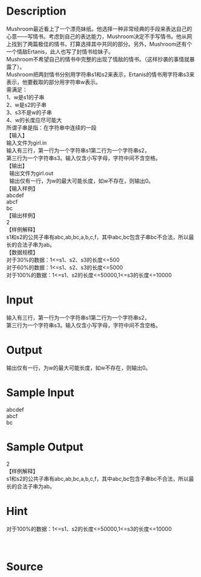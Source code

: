 
# Description

<div class="content"><div>Mushroom最近看上了一个漂亮妹纸。他选择一种非常经典的手段来表达自己的心意——写情书。考虑到自己的表达能力，Mushroom决定不手写情书。他从网上找到了两篇极佳的情书，打算选择其中共同的部分。另外，Mushroom还有个一个情敌Ertanis，此人也写了封情书给妹子。</div>
<div>Mushroom不希望自己的情书中完整的出现了情敌的情书。（这样抄袭的事情就暴露了）。</div>
<div>Mushroom把两封情书分别用字符串s1和s2来表示，Ertanis的情书用字符串s3来表示，他要截取的部分用字符串w表示。</div>
<div>需满足：</div>
<div>1、w是s1的子串</div>
<div>2、w是s2的子串</div>
<div>3、s3不是w的子串</div>
<div>4、w的长度应尽可能大</div>
<div>所谓子串是指：在字符串中连续的一段</div>
<div>【输入】</div>
<div>输入文件为girl.in</div>
<div>输入有三行，第一行为一个字符串s1第二行为一个字符串s2， </div>
<div>第三行为一个字符串s3。输入仅含小写字母，字符中间不含空格。</div>
<div>【输出】</div>
<div><span class="Apple-tab-span" style="white-space:pre">	</span>输出文件为girl.out</div>
<div><span class="Apple-tab-span" style="white-space:pre">	</span>输出仅有一行，为w的最大可能长度，如w不存在，则输出0。</div>
<div>【输入样例】</div>
<div>abcdef</div>
<div>abcf</div>
<div>bc</div>
<div>【输出样例】</div>
<div>2</div>
<div>【样例解释】</div>
<div>s1和s2的公共子串有abc,ab,bc,a,b,c,f，其中abc,bc包含子串bc不合法，所以最长的合法子串为ab。</div>
<div>【数据规模】</div>
<div>对于30%的数据：1&lt;=s1、s2、s3的长度&lt;=500</div>
<div>对于60%的数据：1&lt;=s1、s2、s3的长度&lt;=5000</div>
<div>对于100%的数据：1&lt;=s1、s2的长度&lt;=50000,1&lt;=s3的长度&lt;=10000</div>
<div></div>
<p></p></div>

# Input

<div class="content"><div>输入有三行，第一行为一个字符串s1第二行为一个字符串s2， </div>
<div>
<div>第三行为一个字符串s3。输入仅含小写字母，字符中间不含空格。</div>
</div>
<p></p></div>

# Output

<div class="content"><div>输出仅有一行，为w的最大可能长度，如w不存在，则输出0。</div>
<p></p></div>

# Sample Input

<div class="content"><span class="sampledata">abcdef<br/>
abcf<br/>
bc<br/>
</span></div>

# Sample Output

<div class="content"><span class="sampledata">2<br/>
【样例解释】<br/>
s1和s2的公共子串有abc,ab,bc,a,b,c,f，其中abc,bc包含子串bc不合法，所以最长的合法子串为ab。<br/>
</span></div>

# Hint

<div class="content"><p></p><div>对于100%的数据：1&lt;=s1、s2的长度&lt;=50000,1&lt;=s3的长度&lt;=10000</div><br/>
<div></div><br/>
<p></p><p></p></div>

# Source

<div class="content"><p><a href="problemset.php?search="></a></p></div>

